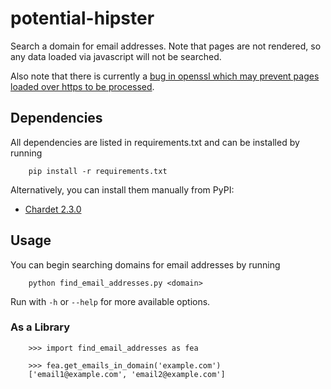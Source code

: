 # potential-hipster

Search a domain for email addresses. Note that pages are not rendered, so any 
data loaded via javascript will not be searched.

Also note that there is currently a [bug in openssl which may prevent pages 
loaded over https to be processed](
https://bugs.launchpad.net/ubuntu/+source/openssl/+bug/965371).

## Dependencies

All dependencies are listed in requirements.txt and can be installed by running

        pip install -r requirements.txt

Alternatively, you can install them manually from PyPI:

 * [Chardet 2.3.0](https://pypi.python.org/pypi/chardet/2.3.0)

## Usage

You can begin searching domains for email addresses by running

        python find_email_addresses.py <domain>

Run with `-h` or `--help` for more available options.

### As a Library

        >>> import find_email_addresses as fea

        >>> fea.get_emails_in_domain('example.com')
        ['email1@example.com', 'email2@example.com']


